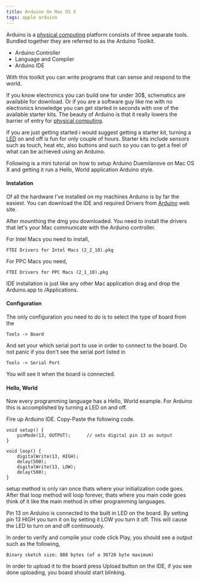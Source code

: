 ```yaml
---
title: Arduino On Mac OS X
tags: apple arduino
---
```


Arduino is a [physical
computing](http://en.wikipedia.org/wiki/Physical_computing) platform
consists of three separate tools. Bundled together they are referred to
as the Arduino Toolkit.

 - Arduino Controller
 - Language and Compiler
 - Arduino IDE

With this toolkit you can write programs that can sense and respond to
the world.

If you know electronics you can build one for under 30$, schematics are
available for download. Or if you are a software guy like me with no
electronics knowledge you can get started in seconds with one of the
available starter kits. The beauty of Arduino is that it really lowers
the barrier of entry for [physical
computing](http://en.wikipedia.org/wiki/Physical_computing).

If you are just getting started i would suggest getting a starter kit,
turning a [LED](http://en.wikipedia.org/wiki/Light-emitting_diode) on
and off is fun for only couple of hours. Starter kits include sensors
such as touch, heat etc, also buttons and such so you can to get a feel
of what can be achieved using an Arduino.

Following is a mini tutorial on how to setup Arduino Duemilanove on Mac
OS X and getting it run a Hello, World application Arduino style.

#### Instalation

Of all the hardware I've installed on my machines Arduino is by far the
easiest. You can download the IDE and required Drivers from
[Arduino](http://arduino.cc/en/Main/Software) web site.

After mounthing the dmg you downloaded. You need to install the drivers
that let's your Mac communicate with the Arduino controller.

For Intel Macs you need to install,

    FTDI Drivers for Intel Macs (2_2_10).pkg

For PPC Macs you need,

    FTDI Drivers for PPC Macs (2_1_10).pkg

IDE installation is just like any other Mac application drag and drop
the Arduino.app to /Applications.

#### Configuration

The only configuration you need to do is to select the type of board
from the 

    Tools -> Board


And set your which serial port to use in order to connect to the
board. Do not panic if you don't see the serial port listed in

    Tools -> Serial Port

You will see it when the board is connected.

#### Hello, World

Now every programming language has a Hello, World example. For Arduino
this is accomplished by turning a LED on and off.

Fire up Arduino IDE. Copy-Paste the following code.

    void setup() { 
        pinMode(13, OUTPUT);      // sets digital pin 13 as output 
    } 

    void loop() { 
        digitalWrite(13, HIGH); 
        delay(500); 
        digitalWrite(13, LOW); 
        delay(500); 
    } 

setup method is only ran once thats where your initialization code
goes. After that loop method will loop forever, thats where you main
code goes think of it like the main method in other programming languages.

Pin 13 on Arduino is connected to the built in LED on the board. By
setting pin 13 HIGH you turn it on by setting it LOW you turn it
off. This will cause the LED to turn on and off continuously.

In order to verify and compile your code click Play, you should see a
output such as the following,

    Binary sketch size: 888 bytes (of a 30720 byte maximum)

In order to upload it to the board press Upload button on the IDE, if
you see done uploading, you board should start blinking.
